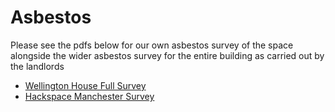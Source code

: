 # Asbestos

Please see the pdfs below for our own asbestos survey of the space alongside the wider asbestos survey for the entire building as carried out by the landlords

- [Wellington House Full Survey ](asbestos_wellingtonhouse.pdf)
- [Hackspace Manchester Survey](asbestos_hacman.pdf)